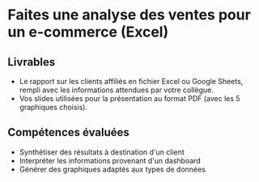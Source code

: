 # Faites une analyse des ventes pour un e-commerce (Excel)
## Livrables
- Le rapport sur les clients affiliés en fichier Excel ou Google Sheets, rempli avec les informations attendues par votre collègue.
- Vos slides utilisées pour la présentation au format PDF (avec les 5 graphiques choisis).

## Compétences évaluées
- Synthétiser des résultats à destination d'un client
- Interpréter les informations provenant d'un dashboard
- Générer des graphiques adaptés aux types de données

